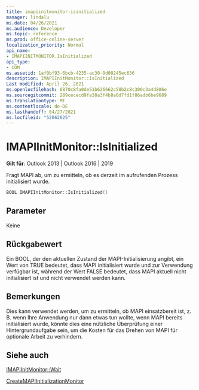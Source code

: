 ```yaml
---
title: imapiinitmonitor-isinitialized
manager: lindalu
ms.date: 04/26/2021
ms.audience: Developer
ms.topic: reference
ms.prod: office-online-server
localization_priority: Normal
api_name:
- IMAPIINITMONITOR.IsInitialized
api_type:
- COM
ms.assetid: 1af0bf93-6bcb-4235-ac30-0d00245ec636
description: IMAPIInitMonitor::IsInitialized
Last modified: April 26, 2021
ms.openlocfilehash: 6870c8fa0de51b626662c58b2c8c300c3a4d806e
ms.sourcegitcommit: 289cececd9fa38a3f4b8a0d7fd1f86adb6be9689
ms.translationtype: MT
ms.contentlocale: de-DE
ms.lasthandoff: 04/27/2021
ms.locfileid: "52062025"
---
```

# <a name="imapiinitmonitorisinitialized"></a>IMAPIInitMonitor::IsInitialized
  
**Gilt für**: Outlook 2013 | Outlook 2016 | 2019
  
Fragt MAPI ab, um zu ermitteln, ob es derzeit im aufrufenden Prozess initialisiert wurde.

```cpp
BOOL IMAPIInitMonitor::IsInitialized()  
```

## <a name="parameters"></a>Parameter
Keine

## <a name="return-value"></a>Rückgabewert
Ein BOOL, der den aktuellen Zustand der MAPI-Initialisierung angibt, ein Wert von TRUE bedeutet, dass MAPI initialisiert wurde und zur Verwendung verfügbar ist, während der Wert FALSE bedeutet, dass MAPI aktuell nicht initialisiert ist und nicht verwendet werden kann.

## <a name="remarks"></a>Bemerkungen
Dies kann verwendet werden, um zu ermitteln, ob MAPI einsatzbereit ist, z. B. wenn Ihre Anwendung nur dann etwas tun wollte, wenn MAPI bereits initialisiert wurde, könnte dies eine nützliche Überprüfung einer Hintergrundaufgabe sein, um die Kosten für das Drehen von MAPI für optionale Arbeit zu verhindern.

## <a name="see-also"></a>Siehe auch

[IMAPIInitMonitor::Wait](imapiinitmonitor-wait.md)

[CreateMAPIInitializationMonitor](createmapiinitializationmonitor.md)
